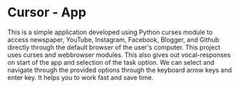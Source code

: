 # Cursor - App
This is a simple application developed using Python curses module to access newspaper, YouTube, Instagram, Facebook, Blogger, and Github directly through the default browser of the user's computer.
This project uses curses and webbrowser modules. This also gives out vocal-responses on start of the app and selection of the task option.
We can select and navigate through the provided options through the keyboard arrow keys and enter key.
It helps you to work fast and save time.
